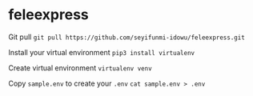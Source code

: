 # feleexpress

Git pull
`git pull https://github.com/seyifunmi-idowu/feleexpress.git`

Install your virtual environment
`pip3 install virtualenv`

Create virtual environment
`virtualenv venv`

Copy `sample.env` to create your `.env`
`cat sample.env > .env`


